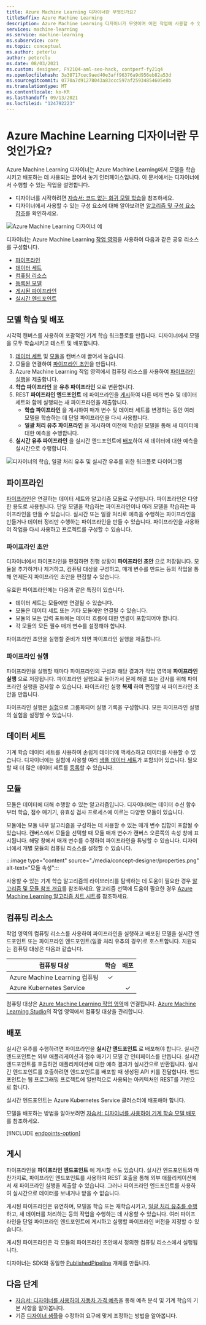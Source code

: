 ```yaml
---
title: Azure Machine Learning 디자이너란 무엇인가요?
titleSuffix: Azure Machine Learning
description: Azure Machine Learning 디자이너가 무엇이며 어떤 작업에 사용할 수 있는지 알아보세요. 끌어서 놓기 UI를 사용하면 모델 학습 및 배포가 가능합니다.
services: machine-learning
ms.service: machine-learning
ms.subservice: core
ms.topic: conceptual
ms.author: peterlu
author: peterclu
ms.date: 08/03/2021
ms.custom: designer, FY21Q4-aml-seo-hack, contperf-fy21q4
ms.openlocfilehash: 3a38717cec9aed40e3aff96376a9d956eb82a53d
ms.sourcegitcommit: 0770a7d91278043a83ccc597af25934854605e8b
ms.translationtype: MT
ms.contentlocale: ko-KR
ms.lasthandoff: 09/13/2021
ms.locfileid: "124792223"
---
```

# <a name="what-is-azure-machine-learning-designer"></a>Azure Machine Learning 디자이너란 무엇인가요? 

Azure Machine Learning 디자이너는 Azure Machine Learning에서 모델을 학습시키고 배포하는 데 사용되는 끌어서 놓기 인터페이스입니다. 이 문서에서는 디자이너에서 수행할 수 있는 작업을 설명합니다.

 - 디자이너를 시작하려면 [자습서: 코드 없는 회귀 모델 학습](tutorial-designer-automobile-price-train-score.md)을 참조하세요. 
 - 디자이너에서 사용할 수 있는 구성 요소에 대해 알아보려면 [알고리즘 및 구성 요소 참조](./algorithm-module-reference/module-reference.md)를 확인하세요.

![Azure Machine Learning 디자이너 예](./media/concept-designer/designer-drag-and-drop.gif)

디자이너는 Azure Machine Learning [작업 영역](concept-workspace.md)을 사용하여 다음과 같은 공유 리소스를 구성합니다.

+ [파이프라인](#pipeline)
+ [데이터 세트](#datasets)
+ [컴퓨팅 리소스](#compute)
+ [등록된 모델](concept-azure-machine-learning-architecture.md#models)
+ [게시된 파이프라인](#publish)
+ [실시간 엔드포인트](#deploy)

## <a name="model-training-and-deployment"></a>모델 학습 및 배포

시각적 캔버스를 사용하여 포괄적인 기계 학습 워크플로를 만듭니다. 디자이너에서 모델을 모두 학습시키고 테스트 및 배포합니다.

1. [데이터 세트](#datasets) 및 [모듈](#module)을 캔버스에 끌어서 놓습니다.
1. 모듈을 연결하여 [파이프라인 초안](#pipeline-draft)을 만듭니다.
1. Azure Machine Learning 작업 영역에서 컴퓨팅 리소스를 사용하여 [파이프라인 실행](#pipeline-run)을 제출합니다.
1. **학습 파이프라인** 을 **유추 파이프라인** 으로 변환합니다.
1. REST **파이프라인 엔드포인트** 에 파이프라인을 [게시](#publish)하여 다른 매개 변수 및 데이터 세트와 함께 실행되는 새 파이프라인을 제출합니다.
    + **학습 파이프라인** 을 게시하여 매개 변수 및 데이터 세트를 변경하는 동안 여러 모델을 학습하는 데 단일 파이프라인을 다시 사용합니다.
    + **일괄 처리 유추 파이프라인** 을 게시하여 이전에 학습된 모델을 통해 새 데이터에 대한 예측을 수행합니다.
1. **실시간 유추 파이프라인** 을 실시간 엔드포인트에 [배포](#deploy)하여 새 데이터에 대한 예측을 실시간으로 수행합니다.

![디자이너의 학습, 일괄 처리 유추 및 실시간 유추를 위한 워크플로 다이어그램](./media/concept-designer/designer-workflow-diagram.png)

## <a name="pipeline"></a>파이프라인

[파이프라인](concept-azure-machine-learning-architecture.md#ml-pipelines)은 연결하는 데이터 세트와 알고리즘 모듈로 구성됩니다. 파이프라인은 다양한 용도로 사용됩니다. 단일 모델을 학습하는 파이프라인이나 여러 모델을 학습하는 파이프라인을 만들 수 있습니다. 실시간 또는 일괄 처리로 예측을 수행하는 파이프라인을 만들거나 데이터 정리만 수행하는 파이프라인을 만들 수 있습니다. 파이프라인을 사용하여 작업을 다시 사용하고 프로젝트를 구성할 수 있습니다.

### <a name="pipeline-draft"></a>파이프라인 초안

디자이너에서 파이프라인을 편집하면 진행 상황이 **파이프라인 초안** 으로 저장됩니다. 모듈을 추가하거나 제거하고, 컴퓨팅 대상을 구성하고, 매개 변수를 만드는 등의 작업을 통해 언제든지 파이프라인 초안을 편집할 수 있습니다.

유효한 파이프라인에는 다음과 같은 특징이 있습니다.

* 데이터 세트는 모듈에만 연결될 수 있습니다.
* 모듈은 데이터 세트 또는 기타 모듈에만 연결될 수 있습니다.
* 모듈의 모든 입력 포트에는 데이터 흐름에 대한 연결이 포함되어야 합니다.
* 각 모듈의 모든 필수 매개 변수를 설정해야 합니다.

파이프라인 초안을 실행할 준비가 되면 파이프라인 실행을 제출합니다.

### <a name="pipeline-run"></a>파이프라인 실행

파이프라인을 실행할 때마다 파이프라인의 구성과 해당 결과가 작업 영역에 **파이프라인 실행** 으로 저장됩니다. 파이프라인 실행으로 돌아가서 문제 해결 또는 감사를 위해 파이프라인 실행을 검사할 수 있습니다. 파이프라인 실행 **복제** 하여 편집할 새 파이프라인 초안을 만듭니다.

파이프라인 실행은 [실험](concept-azure-machine-learning-architecture.md#experiments)으로 그룹화되어 실행 기록을 구성합니다. 모든 파이프라인 실행의 실험을 설정할 수 있습니다. 

## <a name="datasets"></a>데이터 세트

기계 학습 데이터 세트를 사용하여 손쉽게 데이터에 액세스하고 데이터를 사용할 수 있습니다. 디자이너에는 실험에 사용할 여러 [샘플 데이터 세트](samples-designer.md#datasets)가 포함되어 있습니다. 필요할 때 더 많은 데이터 세트를 [등록](how-to-create-register-datasets.md)할 수 있습니다.

## <a name="module"></a>모듈

모듈은 데이터에 대해 수행할 수 있는 알고리즘입니다. 디자이너에는 데이터 수신 함수부터 학습, 점수 매기기, 유효성 검사 프로세스에 이르는 다양한 모듈이 있습니다.

모듈에는 모듈 내부 알고리즘을 구성하는 데 사용할 수 있는 매개 변수 집합이 포함될 수 있습니다. 캔버스에서 모듈을 선택할 때 모듈 매개 변수가 캔버스 오른쪽의 속성 창에 표시됩니다. 해당 창에서 매개 변수를 수정하여 파이프라인을 튜닝할 수 있습니다. 디자이너에서 개별 모듈의 컴퓨팅 리소스를 설정할 수 있습니다. 

:::image type="content" source="./media/concept-designer/properties.png" alt-text="모듈 속성":::


사용할 수 있는 기계 학습 알고리즘의 라이브러리를 탐색하는 데 도움이 필요한 경우 [알고리즘 및 모듈 참조 개요](algorithm-module-reference/module-reference.md)를 참조하세요. 알고리즘 선택에 도움이 필요한 경우 [Azure Machine Learning 알고리즘 치트 시트](algorithm-cheat-sheet.md)를 참조하세요.

## <a name="compute-resources"></a><a name="compute"></a> 컴퓨팅 리소스

작업 영역의 컴퓨팅 리소스를 사용하여 파이프라인을 실행하고 배포된 모델을 실시간 엔드포인트 또는 파이프라인 엔드포인트(일괄 처리 유추의 경우)로 호스트합니다. 지원되는 컴퓨팅 대상은 다음과 같습니다.

| 컴퓨팅 대상 | 학습 | 배포 |
| ---- |:----:|:----:|
| Azure Machine Learning 컴퓨팅 | ✓ | |
| Azure Kubernetes Service | | ✓ |

컴퓨팅 대상은 [Azure Machine Learning 작업 영역](concept-workspace.md)에 연결됩니다. [Azure Machine Learning Studio](https://ml.azure.com)의 작업 영역에서 컴퓨팅 대상을 관리합니다.

## <a name="deploy"></a>배포

실시간 유추를 수행하려면 파이프라인을 **실시간 엔드포인트** 로 배포해야 합니다. 실시간 엔드포인트는 외부 애플리케이션과 점수 매기기 모델 간 인터페이스를 만듭니다. 실시간 엔드포인트를 호출하면 애플리케이션에 대한 예측 결과가 실시간으로 반환됩니다. 실시간 엔드포인트를 호출하려면 엔드포인트를 배포할 때 생성된 API 키를 전달합니다. 엔드포인트는 웹 프로그래밍 프로젝트에 일반적으로 사용되는 아키텍처인 REST를 기반으로 합니다.

실시간 엔드포인트는 Azure Kubernetes Service 클러스터에 배포해야 합니다.

모델을 배포하는 방법을 알아보려면 [자습서: 디자이너를 사용하여 기계 학습 모델 배포](tutorial-designer-automobile-price-deploy.md)를 참조하세요.

[!INCLUDE [endpoints-option](../../includes/machine-learning-endpoints-preview-note.md)]

## <a name="publish"></a>게시

파이프라인을 **파이프라인 엔드포인트** 에 게시할 수도 있습니다. 실시간 엔드포인트와 마찬가지로, 파이프라인 엔드포인트를 사용하여 REST 호출을 통해 외부 애플리케이션에서 새 파이프라인 실행을 제출할 수 있습니다. 그러나 파이프라인 엔드포인트를 사용하여 실시간으로 데이터를 보내거나 받을 수 없습니다.

게시된 파이프라인은 유연하며, 모델을 학습 또는 재학습시키고, [일괄 처리 유추를 수행](how-to-run-batch-predictions-designer.md)하고, 새 데이터를 처리하는 등의 작업을 수행하는 데 사용할 수 있습니다. 여러 파이프라인을 단일 파이프라인 엔드포인트에 게시하고 실행할 파이프라인 버전을 지정할 수 있습니다.

게시된 파이프라인은 각 모듈의 파이프라인 초안에서 정의한 컴퓨팅 리소스에서 실행됩니다.

디자이너는 SDK와 동일한 [PublishedPipeline](/python/api/azureml-pipeline-core/azureml.pipeline.core.graph.publishedpipeline) 개체를 만듭니다.

## <a name="next-steps"></a>다음 단계

* [자습서: 디자이너를 사용하여 자동차 가격 예측](tutorial-designer-automobile-price-train-score.md)을 통해 예측 분석 및 기계 학습의 기본 사항을 알아봅니다.
* 기존 [디자이너 샘플](samples-designer.md)을 수정하여 요구에 맞게 조정하는 방법을 알아봅니다.